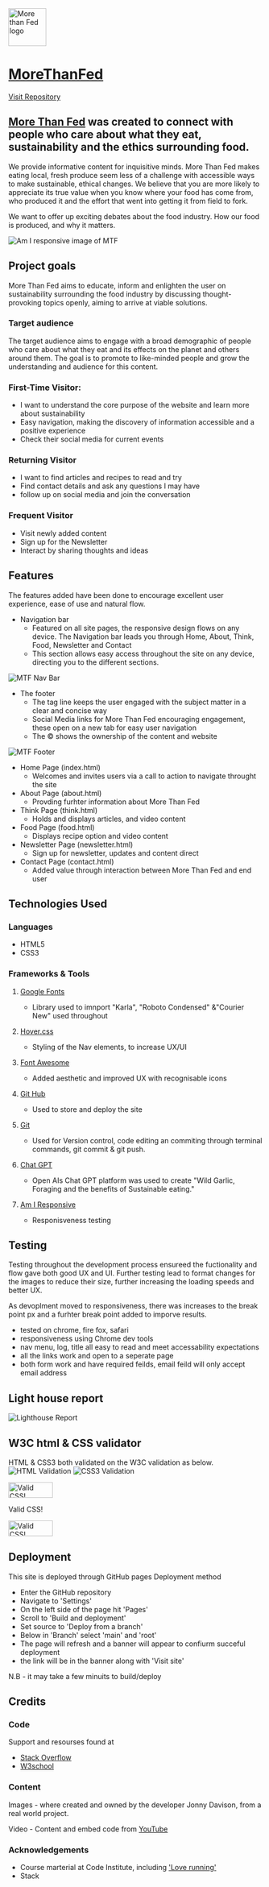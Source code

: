 <img class="page-logo" src="images/mtflogo2.webp" alt="More than Fed logo" height="75px" width="75px">

# [MoreThanFed](https://jonnydavison.github.io/MoreThanFed/index.html)              
[Visit Repository](https://github.com/JonnyDavison/MoreThanFed)

## [More Than Fed](https://jonnydavison.github.io/MoreThanFed/index.html) was created to connect with people who care about what they eat, sustainability and the ethics surrounding food.
We provide informative content for inquisitive minds. More Than Fed makes eating local, fresh produce seem less of a challenge with accessible ways to make sustainable, ethical changes. We believe that you are more likely to appreciate its true value when you know where your food has come from, who produced it and the effort that went into getting it from field to fork.

We want to offer up exciting debates about the food industry. How our food is produced, and why it matters.


![Am I responsive image of MTF](images/mtfamiresponsive.webp)


## Project goals
More Than Fed aims to educate, inform and enlighten the user on sustainability surrounding the food industry by discussing thought-provoking topics openly, aiming to arrive at viable solutions. 

### Target audience
The target audience aims to engage with a broad demographic of people who care about what they eat and its effects on the planet and others around them. The goal is to promote to like-minded people and grow the understanding and audience for this content. 

### First-Time Visitor:
- I want to understand the core purpose of the website and learn more about sustainability 
- Easy navigation, making the discovery of information accessible and a positive experience
- Check their social media for current events

### Returning Visitor
- I want to find articles and recipes to read and try
- Find contact details and ask any questions I may have
- follow up on social media and join the conversation

### Frequent Visitor
- Visit newly added content
- Sign up for the Newsletter
- Interact by sharing thoughts and ideas

## Features 

The features added have been done to encourage excellent user experience, ease of use and natural flow. 

- Navigation bar
    - Featured on all site pages, the responsive design flows on any device. The Navigation bar leads you through Home, About, Think, Food, Newsletter and Contact
    - This section allows easy access throughout the site on any device, directing you to the different sections. 

![MTF Nav Bar](images/mtfnavbar.webp)

- The footer 
    - The tag line keeps the user engaged with the subject matter in a clear and concise way
    - Social Media links for More Than Fed encouraging engagement, these open on a new tab for easy user navigation
    - The © shows the ownership of the content and website
     
![MTF Footer](images/mtffooter.webp)

- Home Page (index.html)
    - Welcomes and invites users via a call to action to navigate throught the site
- About Page (about.html)
    - Provding furhter information about More Than Fed
- Think Page (think.html)
    - Holds and displays articles, and video content
- Food Page (food.html)
    - Displays recipe option and video content
- Newsletter Page (newsletter.html)
    - Sign up for newsletter, updates and content direct
- Contact Page (contact.html)
    - Added value through interaction between More Than Fed and end user

## Technologies Used
 ### Languages 
- HTML5
- CSS3

### Frameworks & Tools
1. [Google Fonts](https://fonts.google.com/about)
     - Library used to imnport "Karla", "Roboto Condensed" &"Courier New" used throughout
2. [Hover.css](https://www.w3schools.com/cssref/sel_hover.php)      
    - Styling of the Nav elements, to increase UX/UI 

3. [Font Awesome](https://fontawesome.com/)
    - Added aesthetic and improved UX with recognisable icons
4. [Git Hub](https://github.com/JonnyDavison/MoreThanFed)
    - Used to store and deploy the site 
5. [Git](https://www.gitpod.io/)
    - Used for Version control, code editing an commiting through terminal commands, git commit & git push. 
6. [Chat GPT](https://openai.com/blog/chatgpt/)
    - Open AIs Chat GPT platform was used to create "Wild Garlic, Foraging and the benefits of Sustainable eating."
7. [Am I Responsive](https://ui.dev/amiresponsive)
    - Responisveness testing


## Testing 
Testing throughout the development process ensureed the fuctionality and flow gave both good UX and UI. Further testing lead to format changes for the images to reduce their size, further increasing the loading speeds and better UX. 

As devoplment moved to responsiveness, there was increases to the break point px and a furhter break point added to imporve results.  

- tested on chrome, fire fox, safari 
- responsiveness using Chrome dev tools 
- nav menu, log, title all easy to read and meet accessability expectations
- all the links work and open to a seperate page
- both form work and have required feilds, email feild will only accept email address 


## Light house report
![Lighthouse Report](images/mtflighthouse.webp)


## W3C html & CSS validator 
HTML & CSS3 both validated on the W3C validation as below.
![HTML Validation](images/htmlvalidation.webp)
![CSS3 Validation](images/css3validation.webp)
<p>
    <a href="https://jigsaw.w3.org/css-validator/check/referer">
        <img style="border:0;width:88px;height:31px"
            src="https://jigsaw.w3.org/css-validator/images/vcss"
            alt="Valid CSS!" />
    </a>
</p>
            
Valid CSS!
<p>
    <a href="https://jigsaw.w3.org/css-validator/check/referer">
        <img style="border:0;width:88px;height:31px"
            src="https://jigsaw.w3.org/css-validator/images/vcss-blue"
            alt="Valid CSS!" />
    </a>
</p>
        
## Deployment
This site is deployed through GitHub pages
Deployment method   
- Enter the GitHub repository
- Navigate to 'Settings'
- On the left side of the page hit 'Pages'
- Scroll to 'Build and deployment'
- Set source to 'Deploy from a branch'
- Below in 'Branch' select 'main' and 'root' 
- The page will refresh and a banner will appear to confiurm succeful deployment 
- the link will be in the banner along with 'Visit site'

N.B - it may take a few minuits to build/deploy



## Credits 

### Code 
Support and resourses found at
- [Stack Overflow](https://stackoverflow.com/)
- [W3school](https://www.w3schools.com/)

### Content
Images - where created and owned by the developer Jonny Davison, from a real world project. 

Video - Content and embed code from [YouTube](https://www.youtube.com/)

### Acknowledgements
- Course marterial at Code Institute, including ['Love running'](https://github.com/Code-Institute-Solutions/readme-template)
- Stack

